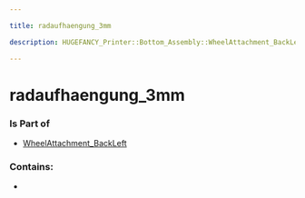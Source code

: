 ```yaml
---

title: radaufhaengung_3mm

description: HUGEFANCY_Printer::Bottom_Assembly::WheelAttachment_BackLeft::radaufhaengung_3mm

---
```

# radaufhaengung_3mm
<script>
    var geoarray = '{"radaufhaengung_3mm": {}}';
</script>
<script>
    var basepath = '/assets/HUGEFANCY_Printer/Bottom_Assembly/WheelAttachment_BackLeft/';
</script>
<link rel="stylesheet" href="/css/container.css">

<div id="container"></div>

<!-- these are the required scripts for the three.js scene -->
<script src="/lib/three.min.js"></script>
<script src="/lib/OrbitControls.js"></script>
<script src="/lib/RectAreaLightUniformsLib.js"></script>
<!-- this is your app's lib file -->
<script src="/lib/triceratops_app.js"></script>
### Is Part of
- [WheelAttachment_BackLeft](../WheelAttachment_BackLeft)  

### Contains:
- [](./radaufhaengung_3mm/)

